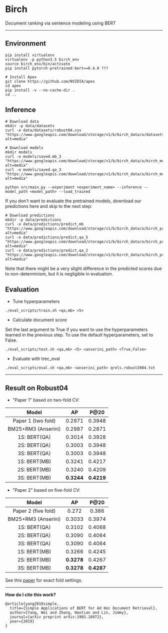  # Birch
 
 Document ranking via sentence modeling using BERT

 ---
<!--## Extract Data

- Core17: `python core_cv.py --collection core17 --index_path /tuna1/indexes/lucene-index.core17.pos+docvectors+rawdocs --output_path core17_sents.txt`
- Core18: `python core_cv.py --collection core18 --index_path /tuna1/indexes/lucene-index.core18.pos+docvectors+rawdocs --output_path core18_sents.txt` -->

## Environment

```
pip install virtualenv
virtualenv -p python3.5 birch_env
source birch_env/bin/activate
pip install pytorch-pretrained-bert==0.4.0 ???

# Install Apex
git clone https://github.com/NVIDIA/apex
cd apex
pip install -v --no-cache-dir .
cd ..
```

## Inference

```
# Download data
mkdir -p data/datasets
curl -o data/datasets/robust04.csv "https://www.googleapis.com/download/storage/v1/b/birch_data/o/datasets%2Frobust04_test.csv?alt=media"

# Download models
mkdir models
curl -o models/saved.mb_3 "https://www.googleapis.com/download/storage/v1/b/birch_data/o/birch_models%2Fsaved.mb_3?alt=media"
curl -o models/saved.qa_3 "https://www.googleapis.com/download/storage/v1/b/birch_data/o/birch_models%2Fsaved.qa_3?alt=media"

python src/main.py --experiment <experiment_name> --inference --model_path <model_path> --load_trained
```

If you don't want to evaluate the pretrained models, download our predictions here and skip to the next step:

```
# Download predictions
mkdir -p data/predictions
curl -o data/predictions/predict.mb "https://www.googleapis.com/download/storage/v1/b/birch_data/o/birch_predictions%2Fpredict.mb?alt=media"
curl -o data/predictions/predict.qa_5 "https://www.googleapis.com/download/storage/v1/b/birch_data/o/birch_predictions%2Fpredict.qa_5?alt=media"
curl -o data/predictions/predict.qa_2 "https://www.googleapis.com/download/storage/v1/b/birch_data/o/birch_predictions%2Fpredict.qa_2?alt=media"
```

Note that there might be a very slight difference in the predicted scores due to non-determinism, but it is negligible in evaluation.

## Evaluation

- Tune hyperparameters

```
./eval_scripts/train.sh <qa,mb> <5>
```

- Calculate document score

Set the last argument to True if you want to use the hyperparameters learned in the previous step.
To use the default hyperparameters, set to False.

```
./eval_scripts/test.sh <qa,mb> <5> <anserini_path> <True,False>
```

- Evaluate with trec_eval

```./eval_scripts/eval.sh <qa,mb> <anserini_path> qrels.robust2004.txt```

---

## Result on Robust04
 
  - "Paper 1" based on two-fold CV:
 
|        Model        | AP     | P@20   |
|:-------------------:|:------:|:------:|
|  Paper 1 (two fold) | 0.2971 | 0.3948 |
| BM25+RM3 (Anserini) | 0.2987 | 0.2871 |         
|     1S: BERT(QA)    | 0.3014 | 0.3928 |         
|     2S: BERT(QA)    | 0.3003 | 0.3948 |         
|     3S: BERT(QA)    | 0.3003 | 0.3948 |         
|     1S: BERT(MB)    | 0.3241 | 0.4217 |         
|     2S: BERT(MB)    | 0.3240 | 0.4209 |         
|     3S: BERT(MB)    | **0.3244** | **0.4219** |   
 
 - "Paper 2" based on five-fold CV:
 
|        Model        | AP     | P@20   |
|:-------------------:|:------:|:------:|
| Paper 2 (five fold) |  0.272 |  0.386 |
| BM25+RM3 (Anserini) | 0.3033 | 0.3974 |         
|     1S: BERT(QA)    | 0.3102 | 0.4068 |         
|     2S: BERT(QA)    | 0.3090 | 0.4064 |         
|     3S: BERT(QA)    | 0.3090 | 0.4064 |         
|     1S: BERT(MB)    | 0.3266 | 0.4245 |         
|     2S: BERT(MB)    | **0.3278** | 0.4267 |         
|     3S: BERT(MB)    | **0.3278** | **0.4287** |         
 
 See this [paper](https://dl.acm.org/citation.cfm?id=3308781) for exact fold settings.
 
 ---

**How do I cite this work?**

```
@article{yang2019simple,
  title={Simple Applications of BERT for Ad Hoc Document Retrieval},
  author={Yang, Wei and Zhang, Haotian and Lin, Jimmy},
  journal={arXiv preprint arXiv:1903.10972},
  year={2019}
}
```
